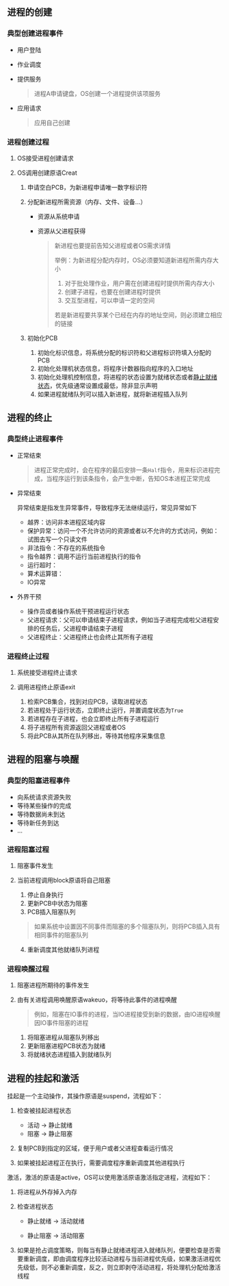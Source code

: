 ## 进程的创建

### 典型创建进程事件

- 用户登陆

- 作业调度

- 提供服务

  > 进程A申请键盘，OS创建一个进程提供该项服务

- 应用请求

  > 应用自己创建

### 进程创建过程

1. OS接受进程创建请求

2. OS调用创建原语Creat

   1. 申请空白PCB，为新进程申请唯一数字标识符

   2. 分配新进程所需资源（内存、文件、设备...）

      - 资源从系统申请

      - 资源从父进程获得

        > 新进程也要提前告知父进程或者OS需求详情
        >
        > 举例：为新进程分配内存时，OS必须要知道新进程所需内存大小
        >
        > 1. 对于批处理作业，用户需在创建进程时提供所需内存大小
        > 2. 创建子进程，也要在创建进程时提供
        > 3. 交互型进程，可以申请一定的空间
        >
        > 若是新进程要共享某个已经在内存的地址空间，则必须建立相应的链接

   3. 初始化PCB

      1. 初始化标识信息，将系统分配的标识符和父进程标识符填入分配的PCB
      2. 初始化处理机状态信息，将程序计数器指向程序的入口地址
      3. 初始化处理机控制信息，将进程的状态设置为就绪状态或者[静止就绪状态](./process_conceptual_framework)，优先级通常设置成最低，除非显示声明
      4. 如果进程就绪队列可以插入新进程，就将新进程插入队列

## 进程的终止

### 典型终止进程事件

- 正常结束

  > 进程正常完成时，会在程序的最后安排一条`Half`指令，用来标识进程完成，当程序运行到该条指令，会产生中断，告知OS本进程正常完成

- 异常结束

  异常结束是指发生异常事件，导致程序无法继续运行，常见异常如下

  - 越界：访问非本进程区域内容
  - 保护异常：访问一个不允许访问的资源或者以不允许的方式访问，例如：试图去写一个只读文件
  - 非法指令：不存在的系统指令
  - 指令越界：调用不运行当前进程执行的指令
  - 运行超时：
  - 算术运算错：
  - IO异常

- 外界干预

  - 操作员或者操作系统干预进程运行状态
  - 父进程请求：父可以申请结束子进程请求，例如当子进程完成啦父进程安排的任务后，父进程申请结束子进程
  - 父进程终止：父进程终止也会终止其所有子进程

### 进程终止过程

1. 系统接受进程终止请求

2. 调用进程终止原语exit
   1. 检索PCB集合，找到对应PCB，读取进程状态
   2. 若进程处于运行状态，立即终止运行，并置调度状态为`True`
   3. 若进程存在子进程，也会立即终止所有子进程运行
   4. 将子进程所有资源返回父进程或者OS
   5. 将此PCB从其所在队列移出，等待其他程序采集信息

## 进程的阻塞与唤醒

### 典型的阻塞进程事件

- 向系统请求资源失败
- 等待某些操作的完成
- 等待数据尚未到达
- 等待新任务到达
- ...

### 进程阻塞过程

1. 阻塞事件发生

2. 当前进程调用block原语将自己阻塞

   1. 停止自身执行
   2. 更新PCB中状态为阻塞
   3. PCB插入阻塞队列

   > 如果系统中设置因不同事件而阻塞的多个阻塞队列，则将PCB插入具有相同事件的阻塞队列

   4. 重新调度其他就绪队列进程

### 进程唤醒过程

1. 阻塞进程所期待的事件发生

2. 由有关进程调用唤醒原语wakeuo，将等待此事件的进程唤醒

   > 例如，阻塞在IO事件的进程，当IO进程接受到新的数据，由IO进程唤醒因IO事件阻塞的进程

   1. 将阻塞进程从阻塞队列移出
   2. 更新阻塞进程PCB状态为就绪
   3. 将就绪状态进程插入到就绪队列

## 进程的挂起和激活

挂起是一个主动操作，其操作原语是suspend，流程如下：

1. 检查被挂起进程状态

   - 活动 -> 静止就绪
   - 阻塞 -> 静止阻塞

2. 复制PCB到指定的区域，便于用户或者父进程查看运行情况

3. 如果被挂起进程正在执行，需要调度程序重新调度其他进程执行

   

激活，激活的原语是active，OS可以使用激活原语激活指定进程，流程如下：

1. 将进程从外存掉入内存

2. 检查进程状态

   - 静止就绪 -> 活动就绪

   - 静止阻塞 -> 活动阻塞

3. 如果是抢占调度策略，则每当有静止就绪进程进入就绪队列，便要检查是否需要重新调度，即由调度程序比较活动进程与当前进程优先级，如果激活进程优先级低，则不必重新调度，反之，则立即剥夺活动进程，将处理机分配给激活线程